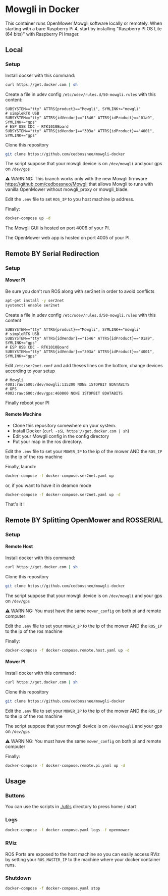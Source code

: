 # Mowgli in Docker

This container runs OpenMower Mowgli software locally or remotely. When starting with a bare Raspberry Pi 4, start by installing "Raspberry PI OS Lite (64 bits)" with Raspberry Pi Imager.

## Local

### Setup

Install docker with this command:

```bash
curl https://get.docker.com | sh
```

Create a file in udev config `/etc/udev/rules.d/50-mowgli.rules` with this content:

```
SUBSYSTEM=="tty" ATTRS{product}=="Mowgli", SYMLINK+="mowgli"
# simpleRTK USB
SUBSYSTEM=="tty" ATTRS{idVendor}=="1546" ATTRS{idProduct}=="01a9", SYMLINK+="gps"
# ESP USB CDC - RTK1010Board
SUBSYSTEM=="tty" ATTRS{idVendor}=="303a" ATTRS{idProduct}=="4001", SYMLINK+="gps"
```

Clone this repository

```bash
git clone https://github.com/cedbossneo/mowgli-docker
```

The script suppose that your mowgli device is on `/dev/mowgli` and your gps on `/dev/gps`

⚠ WARNING: This branch works only with the new Mowgli firmware https://github.com/cedbossneo/Mowgli that allows Mowgli to runs with vanilla OpenMower without mowgli_proxy or mowgli_blade.

Edit the `.env` file to set `ROS_IP` to you host machine ip address.

Finally:

```bash
docker-compose up -d
```

The Mowgli GUI is hosted on port 4006 of your PI.

The OpenMower web app is hosted on port 4005 of your PI.

## Remote BY Serial Redirection

### Setup

#### Mower PI

Be sure you don't run ROS along with ser2net in order to avoid conflicts

```bash
apt-get install -y ser2net
systemctl enable ser2net
```

Create a file in udev config `/etc/udev/rules.d/50-mowgli.rules` with this content

```
SUBSYSTEM=="tty" ATTRS{product}=="Mowgli", SYMLINK+="mowgli"
# simpleRTK USB
SUBSYSTEM=="tty" ATTRS{idVendor}=="1546" ATTRS{idProduct}=="01a9", SYMLINK+="gps"
# ESP USB CDC - RTK1010Board
SUBSYSTEM=="tty" ATTRS{idVendor}=="303a" ATTRS{idProduct}=="4001", SYMLINK+="gps"
```

Edit `/etc/ser2net.conf` and add theses lines on the bottom, change devices according to your setup

```
# Mowgli
4001:raw:600:/dev/mowgli:115200 NONE 1STOPBIT 8DATABITS
# GPS
4002:raw:600:/dev/gps:460800 NONE 1STOPBIT 8DATABITS
```

Finally reboot your PI

#### Remote Machine

- Clone this repository somewhere on your system.
- Install Docker (`curl -sSL https://get.docker.com | sh`)
- Edit your Mowgli config in the config directory
- Put your map in the ros directory.

Edit the `.env` file to set your `MOWER_IP` to the ip of the mower AND the `ROS_IP` to the ip of the ros machine

Finally, launch:

```bash
docker-compose -f docker-compose.ser2net.yaml up
```

or, if you want to have it in deamon mode

```bash
docker-compose -f docker-compose.ser2net.yaml up -d
```

That's it !

## Remote BY Splitting OpenMower and ROSSERIAL

### Setup

#### Remote Host

Install docker with this command:

```bash
curl https://get.docker.com | sh
```

Clone this repository

```bash
git clone https://github.com/cedbossneo/mowgli-docker
```

The script suppose that your mowgli device is on `/dev/mowgli` and your gps on `/dev/gps`

⚠ WARNING: You must have the same `mower_config` on both pi and remote computer

Edit the `.env` file to set your `MOWER_IP` to the ip of the mower AND the `ROS_IP` to the ip of the ros machine

Finally:

```bash
docker-compose -f docker-compose.remote.host.yaml up -d
```

#### Mower PI

Install docker with this command :

```bash
curl https://get.docker.com | sh
```

Clone this repository

```bash
git clone https://github.com/cedbossneo/mowgli-docker
```

Edit the `.env` file to set your `MOWER_IP` to the ip of the mower AND the `ROS_IP` to the ip of the ros machine

The script suppose that your mowgli device is on `/dev/mowgli` and your gps on `/dev/gps`

⚠ WARNING: You must have the same `mower_config` on both pi and remote computer

Finally:

```bash
docker-compose -f docker-compose.remote.pi.yaml up -d
```

## Usage

### Buttons

You can use the scripts in [./utils](./utils) directory to press home / start

### Logs

```bash
docker-compose -f docker-compose.yaml logs -f openmower
```

### RViz

ROS Ports are exposed to the host machine so you can easily access RViz by setting your `ROS_MASTER_IP` to the machine where your docker container runs.

### Shutdown

```bash
docker-compose -f docker-compose.yaml stop
```

